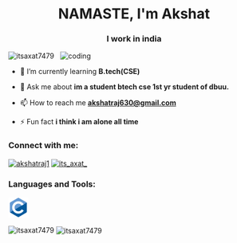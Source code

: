 <h1 align="center">NAMASTE, I'm Akshat</h1>
<h3 align="center">I work in  india</h3>
<img align="right"alt="coding"width="400" src="https://i.pinimg.com/originals/ab/68/e6/ab68e6d38452d78ac98687865281c5c8.gif">
<p align="left"> <img src="https://komarev.com/ghpvc/?username=itsaxat7479&label=Profile%20views&color=0e75b6&style=flat" alt="itsaxat7479" /> </p>

- 🌱 I’m currently learning **B.tech(CSE)**

- 💬 Ask me about **im a student btech cse 1st yr student of dbuu.**

- 📫 How to reach me **akshatraj630@gmail.com**

- ⚡ Fun fact **i think i am alone all time**

<h3 align="left">Connect with me:</h3>
<p align="left">
<a href="https://linkedin.com/in/akshatraj1" target="blank"><img align="center" src="https://raw.githubusercontent.com/rahuldkjain/github-profile-readme-generator/master/src/images/icons/Social/linked-in-alt.svg" alt="akshatraj1" height="30" width="40" /></a>
<a href="https://instagram.com/its_axat_" target="blank"><img align="center" src="https://raw.githubusercontent.com/rahuldkjain/github-profile-readme-generator/master/src/images/icons/Social/instagram.svg" alt="its_axat_" height="30" width="40" /></a>
</p>

<h3 align="left">Languages and Tools:</h3>
<p align="left"> <a href="https://www.cprogramming.com/" target="_blank" rel="noreferrer"> <img src="https://raw.githubusercontent.com/devicons/devicon/master/icons/c/c-original.svg" alt="c" width="40" height="40"/> </a> </p>

<p><img align="left" src="https://github-readme-stats.vercel.app/api/top-langs?username=itsaxat7479&show_icons=true&locale=en&layout=compact" alt="itsaxat7479" /></p>

<p>&nbsp;<img align="center" src="https://github-readme-stats.vercel.app/api?username=itsaxat7479&show_icons=true&locale=en" alt="itsaxat7479" /></p>
